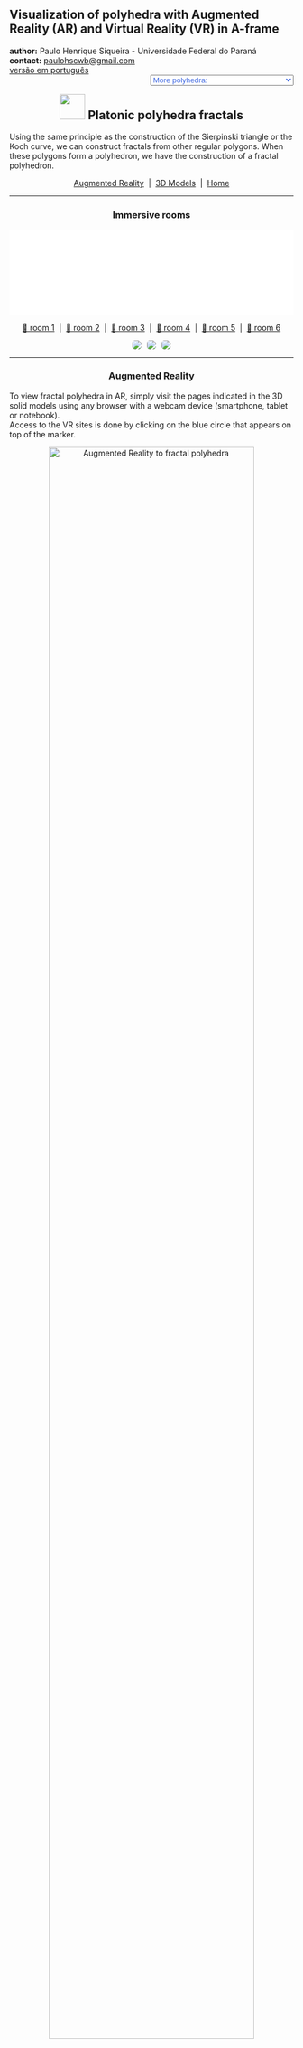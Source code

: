 <link rel="stylesheet" href="../scripts/style.css">
<meta charset="utf-8">
<link rel="icon" type="image/png" href="vr/salas/imagens/icone.png">
<h2>Visualization of polyhedra with Augmented Reality (AR) and Virtual Reality (VR) in A-frame</h2>
 <b>author:</b> Paulo Henrique Siqueira - Universidade Federal do Paraná
 <br><b>contact:</b> <a href="#">paulohscwb@gmail.com</a>
 <br><a href="https://paulohscwb.github.io/polyhedra2/fractalplatonic/pt-br/">versão em português</a>
 <form style="margin: 0 auto; float:right; text-align:right; width:100%; margin-bottom:15px;">
	<select id="url" onchange="urlHandler(this.value)" style="color:royalblue;">
		<option disabled selected value>More polyhedra:</option>
		<option value="../ArchimedeanCatalanHulls/">Archimedean and Catalan convex hulls</option>
		<option disabled value="../fractalplatonic/">Platonic polyhedra fractals</option>
		<option value="../fractalnonconvex/">Non convex polyhedra fractals</option>
		<option value="../fractalarchimedean/">Archimedean polyhedra fractals</option>
		<option value="../chamfered/">Chamfered polyhedra</option>
		<option value="../propellor/">Propellor polyhedra</option>
		<option value="../diamonds/">Diamond polyhedra</option>
		<option value="../biscribed/">Biscribed polyhedra</option>
	</select>
</form>
<script>
function urlHandler(value) {                               
    window.location.assign(`${value}`);
}
</script>

<p id="p1"></p>
  <h2 align="center"><img src="vr/salas/imagens/icone.png" style="margin-bottom:-10px" width="45"> Platonic polyhedra fractals</h2>
Using the same principle as the construction of the Sierpinski triangle or the Koch curve, we can construct fractals from other regular polygons. When these polygons form a polyhedron, we have the construction of a fractal polyhedron.

 <p align="center"><a href="#ra">Augmented Reality</a><span>&nbsp;&nbsp;|&nbsp;&nbsp;</span><a href="#m3d">3D Models</a><span>&nbsp;&nbsp;|&nbsp;&nbsp;</span><a href="../">Home</a></p>
<hr>
  <h3 align="center">Immersive rooms</h3>
  <div class="embed-container"><iframe width="100%" src="sala1.htm" title="Sala Imersiva de Fractais de poliedros" frameborder="0" loading="lazy"></iframe></div>
  <p align="center"><a href="sala1.htm" target="_blank">&#x1f517; room 1</a><span>&nbsp;&nbsp;|&nbsp;&nbsp;</span><a href="sala2.htm" target="_blank">&#x1f517; room 2</a><span>&nbsp;&nbsp;|&nbsp;&nbsp;</span><a href="sala3.htm" target="_blank">&#x1f517; room 3</a><span>&nbsp;&nbsp;|&nbsp;&nbsp;</span><a href="sala4.htm" target="_blank">&#x1f517; room 4</a><span>&nbsp;&nbsp;|&nbsp;&nbsp;</span><a href="sala5.htm" target="_blank">&#x1f517; room 5</a><span>&nbsp;&nbsp;|&nbsp;&nbsp;</span><a href="sala6.htm" target="_blank">&#x1f517; room 6</a></p> 
  <p align="center"><img src="vr/salas/videos/fractalplatonic1.gif" style="max-width: 31.5%; border-radius:5px; margin-right:2%" loading="lazy"/><img src="vr/salas/videos/fractalplatonic2.gif" style="max-width: 31.5%; border-radius:5px; margin-right:2%" loading="lazy"/><img src="../../cotadas/videos/frac_drag.gif" style="max-width: 31.5%; border-radius:5px" loading="lazy"/></p> 
 <hr> 
  <h3 id="ra" align="center">Augmented Reality</h3>
To view fractal polyhedra in AR, simply visit the pages indicated in the 3D solid models using any browser with a webcam device (smartphone, tablet or notebook).
<br>Access to the VR sites is done by clicking on the blue circle that appears on top of the marker.
<p align="center"><img style="border-radius:7px;" alt="Augmented Reality to fractal polyhedra" src="ar/example.jpg" width="85%"></p>
<p align="center"><img src="ar/fractalplatonic.gif" alt="Augmented Reality to fractal polyhedra" style="max-width: 92%; border-radius:5px;" loading="lazy"/></p>
<hr>
<h3 id="m3d" align="center">3D models</h3>
<iframe width="560" height="315" style="max-width:100%" src="https://www.youtube.com/embed/videoseries?list=PLy0I_lGW8HxVDbVP3SyhZfOpfD4SdsoVY" title="YouTube video player" frameborder="0" allow="accelerometer; autoplay; clipboard-write; encrypted-media; gyroscope; picture-in-picture; web-share" allowfullscreen></iframe>
<h4>1. Fractal tetrahedron</h4>
<a href="vr/FractalTetrahedron.htm" target="_blank" title="3D model" class="fotoA"><img src="ar/13A.png" class="foto" alt="Fractal Tetrahedron"></a><img src="ar/13.png" class="qr">
 <br><br>Applying the construction principle of the Sierpinski triangle to the 4 faces of the regular tetrahedron, we obtain a regular fractal tetrahedron. In the first order of fractal construction, we construct a new solid at each vertex of the original polyhedron. In this example, we have representations of the solid in orders 0, 1, 2, 3 and 4.
 <table>
	<tr>
		<th>order</th>
		<th>polyhedra</th>
		<th>faces</th>
		<th>edges</th>
		<th>vertices</th>
	</tr>
	<tr>
		<td>0</td>
		<td>1</td>
		<td>4</td>
		<td>6</td>
		<td>4</td>
	</tr>
	<tr>
		<td>1</td>
		<td>4</td>
		<td>16</td>
		<td>24</td>
		<td>16</td>
	</tr>
	<tr>
		<td>2</td>
		<td>16</td>
		<td>64</td>
		<td>96</td>
		<td>64</td>
	</tr>
	<tr>
		<td>3</td>
		<td>64</td>
		<td>256</td>
		<td>384</td>
		<td>256</td>
	</tr>
	<tr>
		<td>4</td>
		<td>256</td>
		<td>1024</td>
		<td>1536</td>
		<td>1024</td>
	</tr>
 </table>
 <a href="ra.html" class="raAR" title="Augmented reality" target="_blank"></a>
<hr>
<h4>2. Fractal octahedron</h4>
<a href="vr/FractalOctahedron.htm" target="_blank" title="3D model" class="fotoA"><img src="ar/14A.png" class="foto" alt="FractalOctahedron"></a><img src="ar/14.png" class="qr">
 <br><br>Applying the construction principle of the Sierpinski triangle to the 8 faces of the regular octahedron, we obtain a regular fractal octahedron. In the first order of fractal construction, we construct a new solid at each vertex of the original polyhedron. In this example, we have representations of the solid in orders 0, 1, 2, 3 and 4.
 <table>
	<tr>
		<th>order</th>
		<th>polyhedra</th>
		<th>faces</th>
		<th>edges</th>
		<th>vertices</th>
	</tr>
	<tr>
		<td>0</td>
		<td>1</td>
		<td>8</td>
		<td>12</td>
		<td>6</td>
	</tr>
	<tr>
		<td>1</td>
		<td>6</td>
		<td>48</td>
		<td>72</td>
		<td>36</td>
	</tr>
	<tr>
		<td>2</td>
		<td>36</td>
		<td>288</td>
		<td>432</td>
		<td>216</td>
	</tr>
	<tr>
		<td>3</td>
		<td>216</td>
		<td>1728</td>
		<td>2592</td>
		<td>1296</td>
	</tr>
	<tr>
		<td>4</td>
		<td>1296</td>
		<td>10368</td>
		<td>15552</td>
		<td>7776</td>
	</tr>
 </table>
 <a href="ra.html" class="raAR" title="Augmented reality" target="_blank"></a>
 <hr>
<h4>3. Fractal cube</h4>
<a href="vr/FractalCube.htm" target="_blank" title="3D model" class="fotoA"><img src="ar/16A.png" class="foto" alt="Fractal Cube"></a><img src="ar/16.png" class="qr">
 <br><br>Applying the construction principle of the Sierpinski carpet to the 6 faces of the cube, we obtain a fractal cube. In the first order of construction of the fractal, we construct 8 new solids on each face of the original polyhedron, all with ⅓ the measurement of the cube's edge. In this example, we have representations of the solid in orders 0, 1, 2 and 3.
 <table>
	<tr>
		<th>order</th>
		<th>polyhedra</th>
		<th>faces</th>
		<th>edges</th>
		<th>vertices</th>
	</tr>
	<tr>
		<td>0</td>
		<td>1</td>
		<td>6</td>
		<td>12</td>
		<td>8</td>
	</tr>
	<tr>
		<td>1</td>
		<td>20</td>
		<td>120</td>
		<td>240</td>
		<td>160</td>
	</tr>
	<tr>
		<td>2</td>
		<td>400</td>
		<td>2400</td>
		<td>4800</td>
		<td>3200</td>
	</tr>
	<tr>
		<td>3</td>
		<td>8000</td>
		<td>48000</td>
		<td>96000</td>
		<td>64000</td>
	</tr>
 </table>
 <a href="ra.html" class="raAR" title="Augmented reality" target="_blank"></a>
 <hr>
 <h4>4. Fractal icosahedron</h4>
<a href="vr/FractalIcosahedron.htm" target="_blank" title="3D model" class="fotoA"><img src="ar/15A.png" class="foto" alt="Fractal Icosahedron"></a><img src="ar/15.png" class="qr">
 <br><br>Applying the construction principle of the Koch curve to the 20 faces of the regular icosahedron, we obtain a regular fractal icosahedron. In the first order of fractal construction, we construct a new solid at each vertex of the original polyhedron. In this example, we have representations of the solid in orders 0, 1, 2 and 3.
 <table>
	<tr>
		<th>order</th>
		<th>polyhedra</th>
		<th>faces</th>
		<th>edges</th>
		<th>vertices</th>
	</tr>
	<tr>
		<td>0</td>
		<td>1</td>
		<td>20</td>
		<td>30</td>
		<td>12</td>
	</tr>
	<tr>
		<td>1</td>
		<td>12</td>
		<td>240</td>
		<td>360</td>
		<td>144</td>
	</tr>
	<tr>
		<td>2</td>
		<td>144</td>
		<td>2880</td>
		<td>4320</td>
		<td>1728</td>
	</tr>
	<tr>
		<td>3</td>
		<td>1728</td>
		<td>34560</td>
		<td>51840</td>
		<td>20736</td>
	</tr>
 </table>
 <a href="ra1.html" class="raAR" title="Augmented reality" target="_blank"></a>
 <hr>
<h4>5. Fractal dodecahedron</h4>
<a href="vr/FractalDodecahedron.htm" target="_blank" title="3D model" class="fotoA"><img src="ar/17A.png" class="foto" alt="Fractal Dodecahedron"></a><img src="ar/17.png" class="qr">
 <br><br>Applying the construction principle of the Koch curve to the 12 faces of the regular dodecahedron, we obtain a regular fractal dodecahedron. In the first order of fractal construction, we construct a new solid at each vertex of the original polyhedron. In this example, we have representations of the solid in orders 0, 1, 2 and 3.
 <table>
	<tr>
		<th>order</th>
		<th>polyhedra</th>
		<th>faces</th>
		<th>edges</th>
		<th>vertices</th>
	</tr>
	<tr>
		<td>0</td>
		<td>1</td>
		<td>12</td>
		<td>30</td>
		<td>20</td>
	</tr>
	<tr>
		<td>1</td>
		<td>20</td>
		<td>240</td>
		<td>600</td>
		<td>400</td>
	</tr>
	<tr>
		<td>2</td>
		<td>400</td>
		<td>4800</td>
		<td>12000</td>
		<td>8000</td>
	</tr>
	<tr>
		<td>3</td>
		<td>8000</td>
		<td>96000</td>
		<td>240000</td>
		<td>160000</td>
	</tr>
 </table>
 <a href="ra1.html" class="raAR" title="Augmented reality" target="_blank"></a>
 <hr>
<h4>6. Tetrahedron dragon fractal</h4>
<a href="vr/FractalDragon.htm" target="_blank" title="3D model" class="fotoA"><img src="ar/78A.png" class="foto" alt="Tetrahedron dragon fractal"></a><img src="ar/78.png" class="qr">
 <br><br>Applying the construction principle of the Dragon curve with regular tetrahedron, we obtain a tetrahedron dragon fractal. In the first order of construction of the fractal, we construct two new tetrahedra corresponding to one original polyhedron. In this example, we have solid representations in orders from 0 to 10.
 <a href="ra2.html" class="raAR" title="Augmented reality" target="_blank"></a>
 <hr>
<h4>7. Fractal tree</h4>
<a href="vr/FractalTree.htm" target="_blank" title="3D model" class="fotoA"><img src="ar/77A.png" class="foto" alt="Fractal tree"></a><img src="ar/77.png" class="qr">
 <br><br>Applying the principle of repetitions with cone frustum, we obtain a fractal tree. In the first order of construction the fractal, we build three new cone frustums connected with a face of the original cone frustum. In this example, we have solid representations in orders from 0 to 7.
 <a href="ra2.html" class="raAR" title="Augmented reality" target="_blank"></a>
 <hr>
<h4>8. Fractal tree with dodecahedrons</h4>
<a href="vr/FractalTree1.htm" target="_blank" title="3D model" class="fotoA"><img src="ar/79A.png" class="foto" alt="Fractal tree with dodecahedrons"></a><img src="ar/79.png" class="qr">
 <br><br>Applying the principle of repetitions with cone frustum, we obtain a fractal tree. In this example, we added dodecahedrons as the "fruits" or "flowers" of the tree. In the first order of construction the fractal, we build three new cone frustums connected with a face of the original cone frustum. In this example, we have solid representations in orders from 0 to 7.
 <a href="ra2.html" class="raAR" title="Augmented reality" target="_blank"></a>
 <hr>
<h4>9. Menger's Cross - Jerusalem: Cube v1</h4>
<a href="vr/FractalCube2.htm" target="_blank" title="3D model" class="fotoA"><img src="ar/236A.png" class="foto" alt="Fractal Cube - Menger's cross Jerusalem"></a><img src="ar/236.png" class="qr">
 <br><br>Consider a fractal cube. We can increase the edge sizes of the corner cubes and decrease the edge sizes of the intermediate cubes to reveal a cross. In this version, we have 8 homothetic cubes with an aspect ratio of &#8534; and 12 homothetic cubes with a proportion of &#8533;.
<a href="ra3.html" class="raAR" title="Augmented reality" target="_blank"></a>
<hr>
<h4>10. Menger's Cross - Jerusalem: Cube v2</h4>
<a href="vr/FractalCube3.htm" target="_blank" title="3D model" class="fotoA"><img src="ar/237A.png" class="foto" alt="Fractal Cube - Menger's cross Jerusalem"></a><img src="ar/237.png" class="qr">
 <br><br>Consider a fractal cube. We can increase the edge sizes of the corner cubes and decrease the edge sizes of the intermediate cubes to reveal a cross. In this version, we have 8 homothetic cubes with an aspect ratio of &#8730;2 - 1 and 12 homothetic cubes with a proportion of (&#8730;2 - 1)&#xb2;.
 <a href="ra3.html" class="raAR" title="Augmented reality" target="_blank"></a>
<p class="topop"><a href="#p1" class="topo">back to top</a></p>
<hr>
<h4>11. Mosely snowflake: Cube</h4>
<a href="vr/FractalCube4.htm" target="_blank" title="3D model" class="fotoA"><img src="ar/238A.png" class="foto" alt="Mosely snowflake - Cube"></a><img src="ar/238.png" class="qr">
 <br><br>The Mosely snowflake is a type of Sierpinski-Menger fractal obtained in two variants by the operation used in creating the Sierpinski-Menger snowflake. In this case, we removed eight corner cubes and the center cube from each previous iteration. 
 <a href="ra4.html" class="raAR" title="Augmented reality" target="_blank"></a>
 <hr>
<h4>12. Fractal tree with icosahedrons</h4>
<a href="vr/FractalTree2.htm" target="_blank" title="3D model" class="fotoA"><img src="ar/239A.png" class="foto" alt="Fractal tree with icosahedrons"></a><img src="ar/239.png" class="qr">
 <br><br>Applying the principle of repetitions with cone frustum, we obtain a fractal tree. In this example, we added icosahedrons as the "fruits" or "flowers" of the tree. In the first order of construction the fractal, we build three new cone frustums connected with a face of the original cone frustum. In this example, we have solid representations in orders from 0 to 7.
 <a href="ra4.html" class="raAR" title="Augmented reality" target="_blank"></a>
<hr>
<h4>13. Tetrahedron dragon fractal (3 rotations)</h4>
<a href="vr/FractalDragon0a.htm" target="_blank" title="3D model" class="fotoA"><img src="ar/240A.png" class="foto" alt="Tetrahedron dragon fractal 3 rotations"></a><img src="ar/240.png" class="qr">
 <br><br>Applying the construction principle of the Dragon curve with regular tetrahedron and 3 rotations, we obtain a tetrahedron dragon fractal. In the first order of construction of the fractal, we construct three new tetrahedra corresponding to one original polyhedron. In this example, we have solid representations in orders from 0 to 10.
 <a href="ra5.html" class="raAR" title="Augmented reality" target="_blank"></a>
 <hr>
<h4>14. Cube dragon fractal</h4>
<a href="vr/FractalDragon1a.htm" target="_blank" title="3D model" class="fotoA"><img src="ar/241A.png" class="foto" alt="Cube dragon fractal"></a><img src="ar/241.png" class="qr">
 <br><br>Applying the construction principle of the Dragon curve with a cube and 3 rotations, we obtain a cube dragon fractal. In the first order of construction of the fractal, we construct three new cube corresponding to one original polyhedron. In this example, we have solid representations in orders from 0 to 10.
 <a href="ra5.html" class="raAR" title="Augmented reality" target="_blank"></a>
 <hr>
<h4>15. Octahedron dragon fractal</h4>
<a href="vr/FractalDragon2a.htm" target="_blank" title="3D model" class="fotoA"><img src="ar/242A.png" class="foto" alt="Octahedron dragon fractal"></a><img src="ar/242.png" class="qr">
 <br><br>Applying the construction principle of the Dragon curve with a regular octahedron and 3 rotations, we obtain a octahedron dragon fractal. In the first order of construction of the fractal, we construct three new octahedra corresponding to one original polyhedron. In this example, we have solid representations in orders from 0 to 10.
 <a href="ra5.html" class="raAR" title="Augmented reality" target="_blank"></a>
 <hr>
<h4>16. Icosahedron dragon fractal</h4>
<a href="vr/FractalDragon4a.htm" target="_blank" title="3D model" class="fotoA"><img src="ar/244A.png" class="foto" alt="Icosahedron dragon fractal"></a><img src="ar/244.png" class="qr">
 <br><br>Applying the construction principle of the Dragon curve with a regular icosahedron and 3 rotations, we obtain a icosahedron dragon fractal. In the first order of construction of the fractal, we construct three new icosahedra corresponding to one original polyhedron. In this example, we have solid representations in orders from 0 to 10.
 <a href="ra5.html" class="raAR" title="Augmented reality" target="_blank"></a>
 <hr>
<h4>17. Dodecahedron dragon fractal</h4>
<a href="vr/FractalDragon3a.htm" target="_blank" title="3D model" class="fotoA"><img src="ar/243A.png" class="foto" alt="Dodecahedron dragon fractal"></a><img src="ar/243.png" class="qr">
 <br><br>Applying the construction principle of the Dragon curve with a regular dodecahedron and 3 rotations, we obtain a dodecahedron dragon fractal. In the first order of construction of the fractal, we construct three new dodecahedra corresponding to one original polyhedron. In this example, we have solid representations in orders from 0 to 10.
 <a href="ra5.html" class="raAR" title="Augmented reality" target="_blank"></a>
 <hr>
 <p class="topop"><a href="#p1" class="topo">back to top</a></p>

<br><a rel="license" href="http://creativecommons.org/licenses/by-nc-nd/4.0/"><img alt="Licença Creative Commons" style="border-width:0" src="https://i.creativecommons.org/l/by-nc-nd/4.0/88x31.png" loading="lazy"/></a><br /><span xmlns:dct="http://purl.org/dc/terms/" property="dct:title">Platonic polyhedra fractals - Visualization of polyhedra with Augmented Reality and Virtual Reality</span> by <a xmlns:cc="http://creativecommons.org/ns#" href="https://paulohscwb.github.io/polyhedra2/fractalplatonic/" property="cc:attributionName" rel="cc:attributionURL">Paulo Henrique Siqueira</a> is licensed with a license <a rel="license" href="http://creativecommons.org/licenses/by-nc-nd/4.0/">Creative Commons Attribution-NonCommercial-NoDerivatives 4.0 International</a>.

<h4>How to cite this work:</h4> 
<p>Siqueira, P.H., "Platonic polyhedra fractals - Visualization of polyhedra with Augmented Reality and Virtual Reality". Available in: <https://paulohscwb.github.io/polyhedra2/fractalplatonic/>, October 2023.</p>
<a target="_blank" href="https://doi.org/10.5281/zenodo.12572969"><img src="https://zenodo.org/badge/DOI/10.5281/zenodo.12572969.svg" alt="DOI"></a>
<br><br><b>References:</b>
<br>Weisstein, Eric W. "Fractal" From MathWorld-A Wolfram Web Resource. <a href="https://mathworld.wolfram.com/Fractal.html" target="_blank">https://mathworld.wolfram.com/Fractal.html</a>
<br>Weisstein, Eric W. "Platonic Solid" From MathWorld-A Wolfram Web Resource. <a href="http://mathworld.wolfram.com/PlatonicSolid.html" target="_blank">http://mathworld.wolfram.com/PlatonicSolid.html</a>
<br>Wikipedia <a href="https://en.wikipedia.org/wiki/en.wikipedia.org/wiki/Platonic_solid" target="_blank">https://en.wikipedia.org/wiki/Platonic_solid</a>
<br>McCooey, David I. "Visual Polyhedra". <a href="http://dmccooey.com/polyhedra/" target="_blank">http://dmccooey.com/polyhedra/</a>

